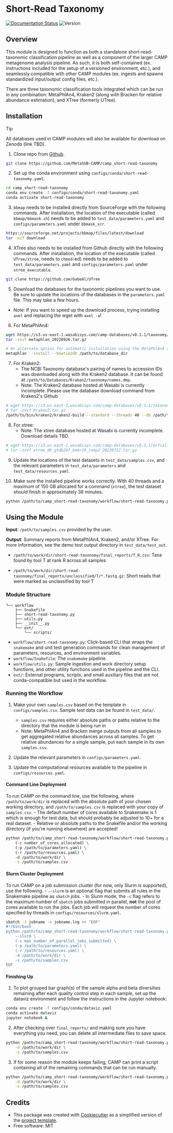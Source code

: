 # Short-Read Taxonomy

[![Documentation Status](https://img.shields.io/badge/docs-passing-brightgreen.svg)](https://camp-documentation.readthedocs.io/en/latest/shortreadtax/index.html) ![Version](https://img.shields.io/badge/version-0.7.7-brightgreen)

<!-- [![Documentation Status](https://img.shields.io/readthedocs/camp_short-read-taxonomy)](https://camp-documentation.readthedocs.io/en/latest/short-read-taxonomy.html) -->

## Overview

This module is designed to function as both a standalone short-read-taxonomic classification pipeline as well as a component of the larger CAMP metagenome analysis pipeline. As such, it is both self-contained (ex. instructions included for the setup of a versioned environment, etc.), and seamlessly compatible with other CAMP modules (ex. ingests and spawns standardized input/output config files, etc.). 

There are three taxonomic classification tools integrated which can be run in any combination: MetaPhlAn4, Kraken2 (along with Bracken for relative abundance estimation), and XTree (formerly UTree). 

## Installation

> [!TIP]
> All databases used in CAMP modules will also be available for download on Zenodo (link TBD).

1. Clone repo from [Github](<https://github.com/MetaSUB-CAMP/camp_short-read-taxonomy>).
```Bash
git clone https://github.com/MetaSUB-CAMP/camp_short-read-taxonomy
```

2. Set up the conda environment using `configs/conda/short-read-taxonomy.yaml`. 
```Bash
cd camp_short-read-taxonomy
conda env create -f configs/conda/short-read-taxonomy.yaml
conda activate short-read-taxonomy
```

3. `bbmap` needs to be installed directly from SourceForge with the following commands. After installation, the location of the executable (called `bbmap/bbmask.sh`) needs to be added to `test_data/parameters.yaml` and `configs/parameters.yaml` under `bbmask_scr`.
```Bash
https://sourceforge.net/projects/bbmap/files/latest/download
tar -xzf download
```

4. XTree also needs to be installed from Github directly with the following commands. After installation, the location of the executable (called `UTree/xtree`, needs to `chmod`-ed) needs to be added to `test_data/parameters.yaml` and `configs/parameters.yaml` under `xtree_executable`.
```Bash
git clone https://github.com/GabeAl/UTree
```

5. Download the databases for the taxonomic pipelines you want to use. Be sure to update the locations of the databases in the `parameters.yaml` file. This may take a few hours.
* Note: If you want to speed up the download process, trying installing `axel` and replacing the wget with `axel -a`!

6. For MetaPhlAn4:
```Bash
wget https://s3.us-east-1.wasabisys.com/camp-databases/v0.1.1/taxonomy/metaphlan_20220926.tar.gz
tar -zxvf metaphlan_20220926.tar.gz

# An alternate option for automatic installation using the MetaPhlAn4 command
metaphlan --install --bowtie2db /path/to/database_dir
```

7. For Kraken2:
    - The NCBI Taxonomy database's pairing of names to accession IDs was downloaded along with the Kraken2 database. It can be found at ``/path/to/Databases/Kraken2/taxonomy/names.dmp``.
    - Note: The Kraken2 database hosted at Wasabi is currently incomplete. Please use the database download command from Kraken2's Github
```Bash
# wget https://s3.us-east-1.wasabisys.com/camp-databases/v0.1.1/taxonomy/Kraken2.tar.gz
# tar -zxvf Kraken2.tar.gz
/path/to/bin/kraken2/kraken2-build --standard --threads 40 --db /path/to/Databases/Kraken2_10182023
```

8. For xtree:
    - Note: The xtree database hosted at Wasabi is currently incomplete. Download details TBD.
```Bash
# wget https://s3.us-east-1.wasabisys.com/camp-databases/v0.1.1/orfcalling/xtree_db_gtdb207_kmer29_comp2_20220722.tar.gz
# tar -zxvf xtree_db_gtdb207_kmer29_comp2_20220722.tar.gz
```

9. Update the locations of the test datasets in `test_data/samples.csv`, and the relevant parameters in `test_data/parameters` and `test_data/resources.yaml`.

10. Make sure the installed pipeline works correctly. With 40 threads and a maximum of 150 GB allocated for a command (`xtree`), the test dataset should finish in approximately 38 minutes.
```Bash
python /path/to/camp_short-read-taxonomy/workflow/short-read-taxonomy.py test
```

## Using the Module

**Input**: `/path/to/samples.csv` provided by the user.

**Output**: Summary reports from MetaPhlAn4, Kraken2, and/or XTree. For more information, see the demo test output directory in `test_data/test_out`. 

- `/path/to/work/dir/short-read-taxonomy/final_reports/T_R.csv`: Taxa found by tool T at rank R across all samples

- `/path/to/work/dir/short-read-taxonomy/final_reports/unclassified/T/*.fastq.gz`: Short reads that were marked as unclassified by tool T

### Module Structure

```
└── workflow
    ├── Snakefile
    ├── short-read-taxonomy.py
    ├── utils.py
    ├── __init__.py
    └── ext/
        └── scripts/
```
- `workflow/short-read-taxonomy.py`: Click-based CLI that wraps the `snakemake` and unit test generation commands for clean management of parameters, resources, and environment variables.
- `workflow/Snakefile`: The `snakemake` pipeline. 
- `workflow/utils.py`: Sample ingestion and work directory setup functions, and other utility functions used in the pipeline and the CLI.
- `ext/`: External programs, scripts, and small auxiliary files that are not conda-compatible but used in the workflow.

### Running the Workflow

1. Make your own `samples.csv` based on the template in `configs/samples.csv`. Sample test data can be found in `test_data/`.
    - `samples.csv` requires either absolute paths or paths relative to the directory that the module is being run in
    - Note: MetaPhlAn4 and Bracken merge outputs from all samples to get aggregated relative abundances across all samples. To get relative abundances for a single sample, put each sample in its own `samples.csv`.

2. Update the relevant parameters in `configs/parameters.yaml`.

3. Update the computational resources available to the pipeline in `configs/resources.yaml`. 

#### Command Line Deployment

To run CAMP on the command line, use the following, where `/path/to/work/dir` is replaced with the absolute path of your chosen working directory, and `/path/to/samples.csv` is replaced with your copy of `samples.csv`. 
    - The default number of cores available to Snakemake is 1 which is enough for test data, but should probably be adjusted to 10+ for a real dataset.
    - Relative or absolute paths to the Snakefile and/or the working directory (if you're running elsewhere) are accepted!
```Bash
python /path/to/camp_short-read-taxonomy/workflow/short-read-taxonomy.py \
    (-c number_of_cores_allocated) \
    (-p /path/to/parameters.yaml) \
    (-r /path/to/resources.yaml) \
    -d /path/to/work/dir \
    -s /path/to/samples.csv
```

#### Slurm Cluster Deployment

To run CAMP on a job submission cluster (for now, only Slurm is supported), use the following.
    - `--slurm` is an optional flag that submits all rules in the Snakemake pipeline as `sbatch` jobs. 
    - In Slurm mode, the `-c` flag refers to the maximum number of `sbatch` jobs submitted in parallel, **not** the pool of cores available to run the jobs. Each job will request the number of cores specified by threads in `configs/resources/slurm.yaml`.
```Bash
sbatch -J jobname -o jobname.log << "EOF"
#!/bin/bash
python /path/to/camp_short-read-taxonomy/workflow/short-read-taxonomy.py 
    --slurm \
    (-c max_number_of_parallel_jobs_submitted) \
    (-p /path/to/parameters.yaml) \
    (-r /path/to/resources.yaml) \
    -d /path/to/work/dir \
    -s /path/to/samples.csv
EOF
```

#### Finishing Up

1. To plot grouped bar graph(s) of the sample alpha and beta diversities remaining after each quality control step in each sample, set up the dataviz environment and follow the instructions in the Jupyter notebook:
```Bash
conda env create -f configs/conda/dataviz.yaml
conda activate dataviz
jupyter notebook &
```

2. After checking over `final_reports/` and making sure you have everything you need, you can delete all intermediate files to save space. 
```Bash
python /path/to/camp_short-read-taxonomy/workflow/short-read-taxonomy.py cleanup \
    -d /path/to/work/dir \
    -s /path/to/samples.csv
```

3. If for some reason the module keeps failing, CAMP can print a script containing all of the remaining commands that can be run manually. 
```Bash
python /path/to/camp_short-read-taxonomy/workflow/short-read-taxonomy.py --dry_run \
    -d /path/to/work/dir \
    -s /path/to/samples.csv
```

## Credits

- This package was created with [Cookiecutter](https://github.com/cookiecutter/cookiecutter>) as a simplified version of the [project template](https://github.com/audreyr/cookiecutter-pypackage>).
- Free software: MIT
